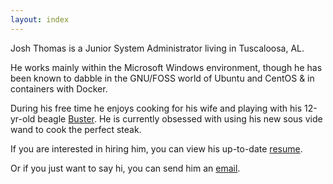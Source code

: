 ```yaml
---
layout: index
---
```


Josh Thomas is a Junior System Administrator living in Tuscaloosa, AL.

He works mainly within the Microsoft Windows environment, though he has been known to dabble in the GNU/FOSS world of Ubuntu and CentOS & in containers with Docker.

During his free time he enjoys cooking for his wife and playing with his 12-yr-old beagle [Buster](https://www.instagram.com/p/XTidm9jaMU/). He is currently obsessed with using his new sous vide wand to cook the perfect steak.

If you are interested in hiring him, you can view his up-to-date [resume](https://drive.google.com/file/d/1V2KL5vjbBWJ5V3BiM3qheILJduaHHYMl/view?usp=sharing). 

Or if you just want to say hi, you can send him an [email](mailto:contact@joshuadavidthomas.com).